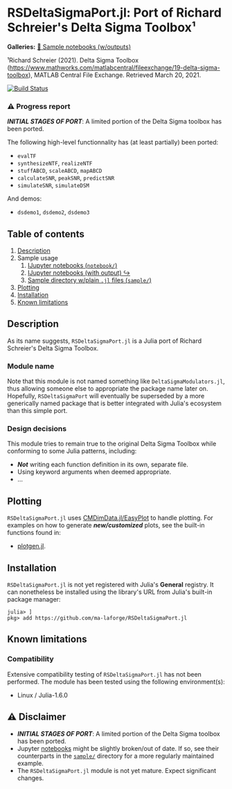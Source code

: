<!-- Reference-style links to make tables & lists more readable -->
[Gallery]: <https://github.com/ma-laforge/FileRepo/blob/master/RSDeltaSigmaPort/notebook>
[CMDimDataJL]: <https://github.com/ma-laforge/CMDimData.jl>
[InspectDRJL]: <https://github.com/ma-laforge/InspectDR.jl>


# RSDeltaSigmaPort.jl: Port of Richard Schreier's Delta Sigma Toolbox&sup1;
**Galleries:** [:art: Sample notebooks (w/outputs)][Gallery]

&sup1;Richard Schreier (2021). Delta Sigma Toolbox (<https://www.mathworks.com/matlabcentral/fileexchange/19-delta-sigma-toolbox>), MATLAB Central File Exchange. Retrieved March 20, 2021.

[![Build Status](https://github.com/ma-laforge/RSDeltaSigmaPort.jl/workflows/CI/badge.svg)](https://github.com/ma-laforge/RSDeltaSigmaPort.jl/actions?query=workflow%3ACI)

### :warning: Progress report
***INITIAL STAGES OF PORT***: A limited portion of the Delta Sigma toolbox has been ported.

The following high-level functionnality has (at least partially) been ported:
 - `evalTF`
 - `synthesizeNTF`, `realizeNTF`
 - `stuffABCD`, `scaleABCD`, `mapABCD`
 - `calculateSNR`, `peakSNR`, `predictSNR`
 - `simulateSNR`, `simulateDSM`

And demos:
 - `dsdemo1`, `dsdemo2`, `dsdemo3`

## Table of contents

 1. [Description](#Description)
 1. Sample usage
    1. [IJupyter notebooks (`notebook/`)](notebook/)
    1. [IJupyter notebooks (with output) &#x21AA;][Gallery]
    1. [Sample directory w/plain `.jl` files (`sample/`)](sample/)
 1. [Plotting](#Plotting)
 1. [Installation](#Installation)
 1. [Known limitations](#KnownLimitations)


<a name="Description"></a>
## Description
As its name suggests, `RSDeltaSigmaPort.jl` is a Julia port of Richard Schreier's Delta Sigma Toolbox.

### Module name
Note that this module is not named something like `DeltaSigmaModulators.jl`, thus allowing someone else to appropriate the package name later on. Hopefully, `RSDeltaSigmaPort` will eventually be superseded by a more generically named package that is better integrated with Julia's ecosystem than this simple port.

### Design decisions
This module tries to remain true to the original Delta Sigma Toolbox while conforming to some Julia patterns, including:
 - ***Not*** writing each function definition in its own, separate file.
 - Using keyword arguments when deemed appropriate.
 - ...

<a name="Plotting"></a>
## Plotting
`RSDeltaSigmaPort.jl` uses [CMDimData.jl/EasyPlot][CMDimDataJL] to handle plotting.
For examples on how to generate ***new/customized*** plots, see the built-in
functions found in:
 - [plotgen.jl](src/plotgen.jl).

<a name="Installation"></a>
## Installation
`RSDeltaSigmaPort.jl` is not yet registered with Julia's **General** registry.
It can nonetheless be installed using the library's URL from Julia's built-in package manager:

```julia-repl
julia> ]
pkg> add https://github.com/ma-laforge/RSDeltaSigmaPort.jl
```

<a name="KnownLimitations"></a>
## Known limitations

### Compatibility

Extensive compatibility testing of `RSDeltaSigmaPort.jl` has not been performed.
The module has been tested using the following environment(s):

- Linux / Julia-1.6.0

## :warning: Disclaimer

 - ***INITIAL STAGES OF PORT***: A limited portion of the Delta Sigma toolbox has been ported.
 - Jupyter [notebooks](notebook/) might be slightly broken/out of date. If so,
   see their counterparts in the [`sample/`](sample/) directory for a more
   regularly maintained example.
 - The `RSDeltaSigmaPort.jl` module is not yet mature.  Expect significant changes.
